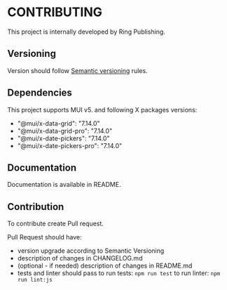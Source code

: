 # CONTRIBUTING

This project is internally developed by Ring Publishing.

## Versioning

Version should follow [Semantic versioning](https://semver.org/) rules.

## Dependencies

This project supports MUI v5. and following X packages versions:
* "@mui/x-data-grid": "7.14.0"
* "@mui/x-data-grid-pro": "7.14.0"
* "@mui/x-date-pickers": "7.14.0"
* "@mui/x-date-pickers-pro": "7.14.0"

## Documentation

Documentation is available in README. 

## Contribution

To contribute create Pull request.

Pull Request should have:
* version upgrade according to Semantic Versioning
* description of changes in CHANGELOG.md
* (optional - if needed) description of changes in README.md 
* tests and linter should pass 
to run tests:
`npm run test`
to run linter:
`npm run lint:js`





